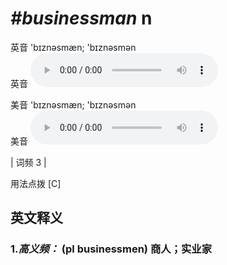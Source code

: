 # ***\#businessman*** n
英音 'bɪznəsmæn; 'bɪznəsmən  
英音
<audio src="./media/businessman1.aac" controls="controls"></audio>

美音 'bɪznəsmæn; 'bɪznəsmən  
美音
<audio src="./media/businessman2.aac" controls="controls"></audio>



| 词频 3 |  

用法点拨  [C]

英文释义
---
### 1.*高义频：* **(pl businessmen) 商人；实业家**  



